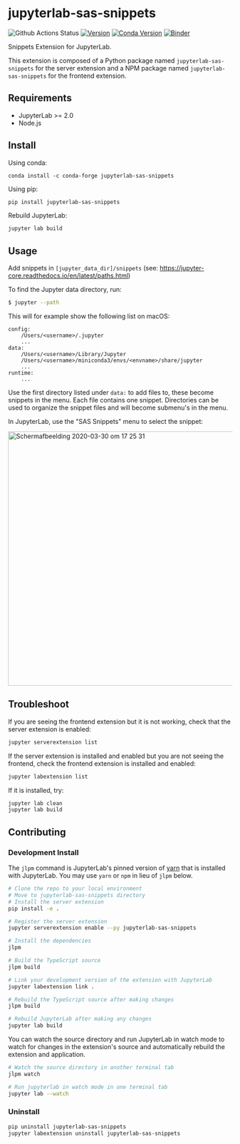 # jupyterlab-sas-snippets

![Github Actions Status](https://github.com/jld23/jupyterlab-snippets/workflows/Build/badge.svg)
[![Version](https://img.shields.io/pypi/v/jupyterlab-sas-snippets.svg)](https://pypi.python.org/project/jupyterlab-sas-snippets)
[![Conda Version](https://img.shields.io/conda/vn/conda-forge/jupyterlab-sas-snippets.svg)](https://anaconda.org/conda-forge/jupyterlab-sas-snippets)
[![Binder](https://mybinder.org/badge_logo.svg)](https://mybinder.org/v2/gh/jld23/jupyterlab-snippets/stable?urlpath=lab/tree/binder/notebook.ipynb)

Snippets Extension for JupyterLab.

This extension is composed of a Python package named `jupyterlab-sas-snippets`
for the server extension and a NPM package named `jupyterlab-sas-snippets`
for the frontend extension.

## Requirements

- JupyterLab >= 2.0
- Node.js

## Install

Using conda:

```
conda install -c conda-forge jupyterlab-sas-snippets
```

Using pip:

```bash
pip install jupyterlab-sas-snippets
```

Rebuild JupyterLab:

```bash
jupyter lab build
```

## Usage

Add snippets in `[jupyter_data_dir]/snippets` (see: https://jupyter-core.readthedocs.io/en/latest/paths.html)

To find the Jupyter data directory, run:
```bash
$ jupyter --path
```
This will for example show the following list on macOS:
```
config:
    /Users/<username>/.jupyter
    ...
data:
    /Users/<username>/Library/Jupyter
    /Users/<username>/miniconda3/envs/<envname>/share/jupyter
    ...
runtime:
    ...
```

Use the first directory listed under `data:` to add files to, these become snippets in the menu. Each file contains one
snippet. Directories can be used to organize the snippet files and will become submenu's in the menu.

In JupyterLab, use the "SAS Snippets" menu to select the snippet:

<img width="570" alt="Schermafbeelding 2020-03-30 om 17 25 31" src="https://user-images.githubusercontent.com/46192475/77930697-8257fd00-72ab-11ea-8a77-36f45d6442d9.png">

## Troubleshoot

If you are seeing the frontend extension but it is not working, check
that the server extension is enabled:

```bash
jupyter serverextension list
```

If the server extension is installed and enabled but you are not seeing
the frontend, check the frontend extension is installed and enabled:

```bash
jupyter labextension list
```

If it is installed, try:

```bash
jupyter lab clean
jupyter lab build
```

## Contributing

### Development Install

The `jlpm` command is JupyterLab's pinned version of
[yarn](https://yarnpkg.com/) that is installed with JupyterLab. You may use
`yarn` or `npm` in lieu of `jlpm` below.

```bash
# Clone the repo to your local environment
# Move to jupyterlab-sas-snippets directory
# Install the server extension
pip install -e .

# Register the server extension
jupyter serverextension enable --py jupyterlab-sas-snippets

# Install the dependencies
jlpm

# Build the TypeScript source
jlpm build

# Link your development version of the extension with JupyterLab
jupyter labextension link .

# Rebuild the TypeScript source after making changes
jlpm build

# Rebuild JupyterLab after making any changes
jupyter lab build
```

You can watch the source directory and run JupyterLab in watch mode to watch for changes in the extension's source and automatically rebuild the extension and application.

```bash
# Watch the source directory in another terminal tab
jlpm watch

# Run jupyterlab in watch mode in one terminal tab
jupyter lab --watch
```

### Uninstall

```bash
pip uninstall jupyterlab-sas-snippets
jupyter labextension uninstall jupyterlab-sas-snippets
```

